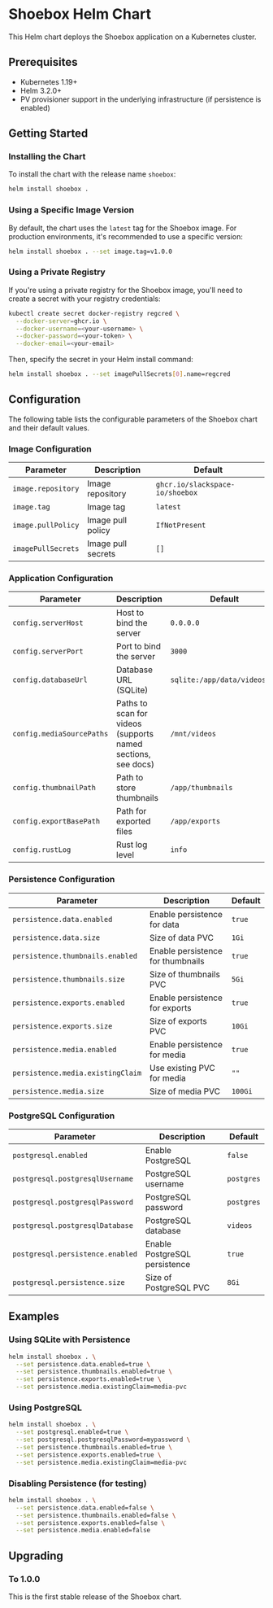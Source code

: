 # Shoebox Helm Chart

This Helm chart deploys the Shoebox application on a Kubernetes cluster.

## Prerequisites

- Kubernetes 1.19+
- Helm 3.2.0+
- PV provisioner support in the underlying infrastructure (if persistence is enabled)

## Getting Started

### Installing the Chart

To install the chart with the release name `shoebox`:

```bash
helm install shoebox .
```

### Using a Specific Image Version

By default, the chart uses the `latest` tag for the Shoebox image. For production environments, it's recommended to use a specific version:

```bash
helm install shoebox . --set image.tag=v1.0.0
```

### Using a Private Registry

If you're using a private registry for the Shoebox image, you'll need to create a secret with your registry credentials:

```bash
kubectl create secret docker-registry regcred \
  --docker-server=ghcr.io \
  --docker-username=<your-username> \
  --docker-password=<your-token> \
  --docker-email=<your-email>
```

Then, specify the secret in your Helm install command:

```bash
helm install shoebox . --set imagePullSecrets[0].name=regcred
```

## Configuration

The following table lists the configurable parameters of the Shoebox chart and their default values.

### Image Configuration

| Parameter | Description | Default |
|-----------|-------------|---------|
| `image.repository` | Image repository | `ghcr.io/slackspace-io/shoebox` |
| `image.tag` | Image tag | `latest` |
| `image.pullPolicy` | Image pull policy | `IfNotPresent` |
| `imagePullSecrets` | Image pull secrets | `[]` |

### Application Configuration

| Parameter | Description | Default |
|-----------|-------------|---------|
| `config.serverHost` | Host to bind the server | `0.0.0.0` |
| `config.serverPort` | Port to bind the server | `3000` |
| `config.databaseUrl` | Database URL (SQLite) | `sqlite:/app/data/videos.db` |
| `config.mediaSourcePaths` | Paths to scan for videos (supports named sections, see docs) | `/mnt/videos` |
| `config.thumbnailPath` | Path to store thumbnails | `/app/thumbnails` |
| `config.exportBasePath` | Path for exported files | `/app/exports` |
| `config.rustLog` | Rust log level | `info` |

### Persistence Configuration

| Parameter | Description | Default |
|-----------|-------------|---------|
| `persistence.data.enabled` | Enable persistence for data | `true` |
| `persistence.data.size` | Size of data PVC | `1Gi` |
| `persistence.thumbnails.enabled` | Enable persistence for thumbnails | `true` |
| `persistence.thumbnails.size` | Size of thumbnails PVC | `5Gi` |
| `persistence.exports.enabled` | Enable persistence for exports | `true` |
| `persistence.exports.size` | Size of exports PVC | `10Gi` |
| `persistence.media.enabled` | Enable persistence for media | `true` |
| `persistence.media.existingClaim` | Use existing PVC for media | `""` |
| `persistence.media.size` | Size of media PVC | `100Gi` |

### PostgreSQL Configuration

| Parameter | Description | Default |
|-----------|-------------|---------|
| `postgresql.enabled` | Enable PostgreSQL | `false` |
| `postgresql.postgresqlUsername` | PostgreSQL username | `postgres` |
| `postgresql.postgresqlPassword` | PostgreSQL password | `postgres` |
| `postgresql.postgresqlDatabase` | PostgreSQL database | `videos` |
| `postgresql.persistence.enabled` | Enable PostgreSQL persistence | `true` |
| `postgresql.persistence.size` | Size of PostgreSQL PVC | `8Gi` |

## Examples

### Using SQLite with Persistence

```bash
helm install shoebox . \
  --set persistence.data.enabled=true \
  --set persistence.thumbnails.enabled=true \
  --set persistence.exports.enabled=true \
  --set persistence.media.existingClaim=media-pvc
```

### Using PostgreSQL

```bash
helm install shoebox . \
  --set postgresql.enabled=true \
  --set postgresql.postgresqlPassword=mypassword \
  --set persistence.thumbnails.enabled=true \
  --set persistence.exports.enabled=true \
  --set persistence.media.existingClaim=media-pvc
```

### Disabling Persistence (for testing)

```bash
helm install shoebox . \
  --set persistence.data.enabled=false \
  --set persistence.thumbnails.enabled=false \
  --set persistence.exports.enabled=false \
  --set persistence.media.enabled=false
```

## Upgrading

### To 1.0.0

This is the first stable release of the Shoebox chart.
